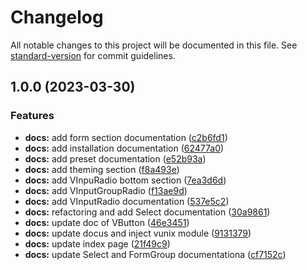 # Changelog

All notable changes to this project will be documented in this file. See [standard-version](https://github.com/conventional-changelog/standard-version) for commit guidelines.

## 1.0.0 (2023-03-30)


### Features

* **docs:** add form section documentation ([c2b6fd1](https://github.com/gaetansenn/vunix/commit/c2b6fd10a2fa0f10669073ee27363424a5ad3277))
* **docs:** add installation documentation ([62477a0](https://github.com/gaetansenn/vunix/commit/62477a0c4c7acc9b7db720c01407a0c4b900a115))
* **docs:** add preset documentation ([e52b93a](https://github.com/gaetansenn/vunix/commit/e52b93ab5737267cd3c46ee34c913da43a0730be))
* **docs:** add theming section ([f8a493e](https://github.com/gaetansenn/vunix/commit/f8a493e4e8a8f74b35147e3599868c4a5a6444bd))
* **docs:** add VInpuRadio bottom section ([7ea3d6d](https://github.com/gaetansenn/vunix/commit/7ea3d6d1a2fc1cc936f0d807b7f5a585c0c63892))
* **docs:** add VInputGroupRadio ([f13ae9d](https://github.com/gaetansenn/vunix/commit/f13ae9d2d07e46ed4eab47d73a5304bf2b7ee4b2))
* **docs:** add VInputRadio documentation ([537e5c2](https://github.com/gaetansenn/vunix/commit/537e5c281542a71754043901eda84a1c58926f8b))
* **docs:** refactoring and add Select documentation ([30a9861](https://github.com/gaetansenn/vunix/commit/30a9861da5b378e5761b949fd0e54ddb5bc52938))
* **docs:** update doc of VButton ([46e3451](https://github.com/gaetansenn/vunix/commit/46e3451dd86cee48465c3dec7aad02d9a5d101c3))
* **docs:** update docus and inject vunix module ([9131379](https://github.com/gaetansenn/vunix/commit/91313797c73734104f4e27667177b5538e6e7687))
* **docs:** update index page ([21f49c9](https://github.com/gaetansenn/vunix/commit/21f49c92c2a18ac259a6d893e8f947919ee907a2))
* **docs:** update Select and FormGroup documentationa ([cf7152c](https://github.com/gaetansenn/vunix/commit/cf7152c26ba09adeebe3d1bbdbdd0ec2a3b58d70))
